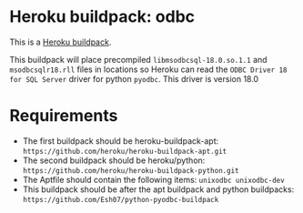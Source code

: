 # Heroku buildpack: odbc

This is a [Heroku buildpack](http://devcenter.heroku.com/articles/buildpacks).

This buildpack will place precompiled  `libmsodbcsql-18.0.so.1.1` and  `msodbcsqlr18.rll` files in locations so Heroku can read the `ODBC Driver 18 for SQL Server` driver for python `pyodbc`. This driver is version 18.0

# Requirements

- The first buildpack should be heroku-buildpack-apt:
  `https://github.com/heroku/heroku-buildpack-apt.git`
- The second buildpack should be heroku/python:
  `https://github.com/heroku/heroku-buildpack-python.git`
- The Aptfile should contain the following items:
  `unixodbc unixodbc-dev`
- This buildpack should be after the apt buildpack and python buildpacks:
  `https://github.com/Esh07/python-pyodbc-buildpack`
